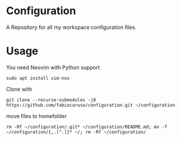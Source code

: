 # Configuration
A Repository for all my workspace configuration files.

# Usage
You need Neovim with Python support

```sudo apt install vim-nox```

Clone with

```git clone --recurse-submodules -j8 https://github.com/fabiocaruso/configuration.git ~/configuration```

move files to homefolder

```rm -Rf ~/configuration/.git* ~/configuration/README.md; mv -f ~/configuration/{,.[^.]}* ~/; rm -Rf ~/configuration/```
